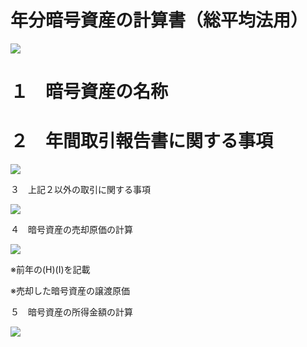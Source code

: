 # 年分暗号資産の計算書（総平均法用）

![](https://www.nta.go.jp/tmp/c7d992a4-86ca-442b-8269-25f2b2502ae6/images/06e298e0b6fccefdf2b1826175ccac22beacbe2f3d5caf9fc14da40d345334e5.jpg)

# １　暗号資産の名称

# ２　年間取引報告書に関する事項

![](https://www.nta.go.jp/tmp/c7d992a4-86ca-442b-8269-25f2b2502ae6/images/ab71ae2f9fd1dd513b005d02b60a07851aa6e132be28dd7c2924f9728b5358e4.jpg)

３　上記２以外の取引に関する事項

![](https://www.nta.go.jp/tmp/c7d992a4-86ca-442b-8269-25f2b2502ae6/images/19d1c555aac8e7cd0dc662454391b2fdf7fb26792838bc350fe2b93a376576a6.jpg)

４　暗号資産の売却原価の計算

![](https://www.nta.go.jp/tmp/c7d992a4-86ca-442b-8269-25f2b2502ae6/images/7ef763b9ebd7381747734a961c5467c6ad6d5fdb9664ae2467767e0cce42f9e6.jpg)

※前年の(H)(I)を記載

※売却した暗号資産の譲渡原価

５　暗号資産の所得金額の計算

![](https://www.nta.go.jp/tmp/c7d992a4-86ca-442b-8269-25f2b2502ae6/images/243ca7c8b91feb2871450829d65d70102381bd5c343165bf89535c9d17572885.jpg)
